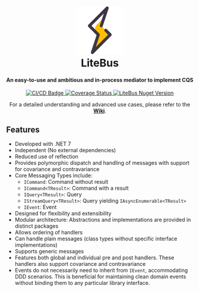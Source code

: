 <h1 align="center">
  <br>
  <a href="https://github.com/litenova/LiteBus">
    <img src="assets/logo/icon.png">
  </a>
  <br>
  LiteBus
  <br>
</h1>

<h4 align="center">An easy-to-use and ambitious and in-process mediator to implement CQS</h4>

<p align="center">

  <a href="https://github.com/litenova/LiteBus/actions/workflows/release.yml">
    <img src="https://github.com/litenova/LiteBus/actions/workflows/release.yml/badge.svg" alt="CI/CD Badge">
  </a>

   <a href='https://coveralls.io/github/litenova/LiteBus?branch=main'>
    <img src='https://coveralls.io/repos/github/litenova/LiteBus/badge.svg?branch=main' alt='Coverage Status' />
  </a>
  <a href="https://www.nuget.org/packages/LiteBus">
    <img src="https://img.shields.io/nuget/vpre/LiteBus.svg" alt="LiteBus Nuget Version">
  </a>
</p>

<p align="center">
  For a detailed understanding and advanced use cases, please refer to the <a href="https://github.com/litenova/LiteBus/wiki"><b>Wiki</b></a>.
</p>


## Features

- Developed with .NET 7
- Independent (No external dependencies)
- Reduced use of reflection
- Provides polymorphic dispatch and handling of messages with support for covariance and contravariance
- Core Messaging Types include:
  - `ICommand`: Command without result
  - `ICommand<TResult>`: Command with a result
  - `IQuery<TResult>`: Query
  - `IStreamQuery<TResult>`: Query yielding `IAsyncEnumerable<TResult>`
  - `IEvent`: Event
- Designed for flexibility and extensibility
- Modular architecture: Abstractions and implementations are provided in distinct packages
- Allows ordering of handlers
- Can handle plain messages (class types without specific interface implementations)
- Supports generic messages
- Features both global and individual pre and post handlers. These handlers also support covariance and contravariance
- Events do not necessarily need to inherit from `IEvent`, accommodating DDD scenarios. This is beneficial for maintaining clean domain events without binding them to any particular library interface.
